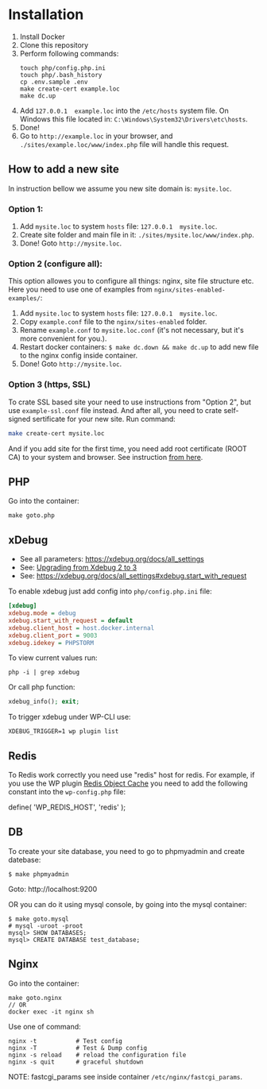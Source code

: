 Installation
============

1. Install Docker
2. Clone this repository 
3. Perform following commands:
   ```
   touch php/config.php.ini
   touch php/.bash_history
   cp .env.sample .env
   make create-cert example.loc
   make dc.up
   ```
4. Add `127.0.0.1  example.loc` into the `/etc/hosts` system file. 
   On Windows this file located in: `C:\Windows\System32\Drivers\etc\hosts`.
5. Done!
6. Go to `http://example.loc` in your browser, and `./sites/example.loc/www/index.php` file will handle this request.


How to add a new site
---------------------
In instruction bellow we assume you new site domain is: `mysite.loc`.

### Option 1:
1. Add `mysite.loc` to system `hosts` file: `127.0.0.1  mysite.loc`.
2. Create site folder and main file in it: `./sites/mysite.loc/www/index.php`.
3. Done! Goto `http://mysite.loc`.

### Option 2 (configure all):
This option allowes you to configure all things: nginx, site file structure etc.
Here you need to use one of examples from `nginx/sites-enabled-examples/`:

1. Add `mysite.loc` to system `hosts` file: `127.0.0.1  mysite.loc`.
2. Copy `example.conf` file to the `nginx/sites-enabled` folder.
3. Rename `example.conf` to `mysite.loc.conf` (it's not necessary, but it's more convenient for you.).
4. Restart docker containers: `$ make dc.down && make dc.up` to add new file to the nginx config inside container.
5. Done! Goto `http://mysite.loc`.

### Option 3 (https, SSL)
To crate SSL based site your need to use instructions from "Option 2", but use `example-ssl.conf` file instead.
And after all, you need to crate self-signed sertificate for your new site. Run command:
```sh
make create-cert mysite.loc
```
And if you add site for the first time, you need add root certificate (ROOT CA) to your system and browser. See instruction [from here](certs/README.md).



PHP
---
Go into the container:

    make goto.php


xDebug
------
- See all parameters: https://xdebug.org/docs/all_settings
- See: [Upgrading from Xdebug 2 to 3](https://xdebug.org/docs/upgrade_guide)
- See: https://xdebug.org/docs/all_settings#xdebug.start_with_request

To enable xdebug just add config into `php/config.php.ini` file:
```ini
[xdebug]
xdebug.mode = debug
xdebug.start_with_request = default
xdebug.client_host = host.docker.internal
xdebug.client_port = 9003
xdebug.idekey = PHPSTORM
```

To view current values run:
```shell
php -i | grep xdebug
```

Or call php function:
```php
xdebug_info(); exit;
```

To trigger xdebug under WP-CLI use:
```shell
XDEBUG_TRIGGER=1 wp plugin list
```



Redis
-----
To Redis work correctly you need use "redis" host for redis. 
For example, if you use the WP plugin [Redis Object Cache](https://wordpress.org/plugins/redis-cache/) you need to add the following constant into the `wp-config.php` file:

   define( 'WP_REDIS_HOST', 'redis' );


DB
--
To create your site database, you need to go to phpmyadmin and create datebase:

    $ make phpmyadmin

Goto: http://localhost:9200

OR you can do it using mysql console, by going into the mysql container:

    $ make goto.mysql
    # mysql -uroot -proot
    mysql> SHOW DATABASES;
    mysql> CREATE DATABASE test_database;


Nginx
-----
Go into the container:

    make goto.nginx
    // OR
    docker exec -it nginx sh

Use one of command:

    nginx -t           # Test config
    nginx -T           # Test & Dump config
    nginx -s reload    # reload the configuration file
    nginx -s quit      # graceful shutdown

NOTE: fastcgi_params see inside container `/etc/nginx/fastcgi_params`.
